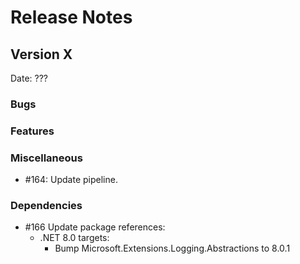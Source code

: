 # Release Notes

## Version X

Date: ???

### Bugs

### Features

### Miscellaneous

- #164: Update pipeline.

### Dependencies

- #166 Update package references:
  - .NET 8.0 targets:
    - Bump Microsoft.Extensions.Logging.Abstractions to 8.0.1



